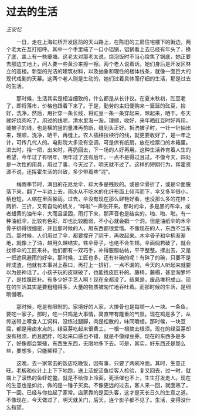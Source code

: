 # 过去的生活

*王安忆*

　　一日，走在上海虹桥开发区前的天山路上，在陈旧的工房住宅楼下的街边，两个老太在互打招呼。其中一个手里端了一口小铝锅，铝锅看上去已经有年头了，换了底，盖上有一些瘪塘。这老太对那老太说，烧泡饭时不当心烧焦了锅底，她正要去那边工地上，问人要一些黄沙来擦一擦。两个老人说着话，她们身后是开发区林立的高楼。新型的光洁的建筑材料，以及抽象和理性的楼体线条，就像一面巨大的现代戏剧的天幕。这两个老人则是生动的，她们过着具体而仔细的生活，那是过去的生活。

　　那时候，生活其实是相当细致的，什么都是从长计议。在夏末秋初，豇豆老了，即将落市，价格也跟着下来了。于是，勤劳的主妇便购来一篮篮的豇豆，捡好，洗净。然后，用针穿一条长线，将豇豆一条一条穿起来，晾起来，晒干。冬天就好烧肉吃了。用过的线呢，清水里淘一淘，理顺，收好，来年晒豇豆时好再用。缝被子的线，也是横的竖的量准再剪断，缝到头正好。拆洗被子时，一针一针抽出来，理顺，洗净，晒干，再缝上。农人插秧拉秧行的线，就更要收好了，是一年之计，可传几代人的。电影院大多没有空调，可是供有纸扇，放在检票口的木箱里。进去时，拾一把，出来时，再扔回去，下一场的人好再用。这种生活养育着人生的希望，今年过了有明年，明年过了还有后年，一点不是得过且过。不像今天，四处是一次性的用具，用过了事，今天过了，明天就不过了。这样的短期行为，挥霍资源不说，还挥霍生活的兴致，多少带着些“混”。

　　梅雨季节时，满目的花尼龙伞，却大多是残败的。或是伞骨折了，或是伞面脱落下来，翻了一半边上去，雨水从不吃水的化纤布面上倾泻而下，伞又多半很小，柄也短，人缩在里面躲雨。过去，伞没有现在那么鲜艳好看，也没那么多的花样：两折、三折，又有自动的机关，“哗啦”一声张开来。那时的伞，多是黑的布伞，或者蜡黄的油布伞，大而且坚固，雨打下来，那声音也是结实的，啪、啪、啪。有一种油纸伞，比较有色彩，却也比较脆弱，不小心就会戳一个洞。但是油纸伞的木伞骨子排得很细密，并且那时候的人，用东西都很爱惜。不像现在的人，东西不当东西。那时候，人们用过了伞，都要撑开了阴干，再收起来。木伞骨子和伞柄渐渐地，就像上了油，越用久越结实。铁伞骨子，也绝不会生锈。伞面倘若破了，就会找修伞的工匠来补。他们都有一双巧手，补得服服帖帖，平平整整。撑出去，又是一把遮风避雨的好伞。那时候，工匠也多，还有补碗的呢！有碎了的碗，只要不是碎成渣，他就有本事对上茬口，再打上一排钉，一点不漏的。今天的人听起来就要以为是神话了。小孩子玩的皮球破了，也能找皮匠补的。藤椅，藤榻，甚至淘箩坏了，是找篾匠补。有多少好手艺人啊！现在全都没了。结果是，废品堆积成山。现在的生活其实是要粗糙得多，大量的物质被匆忙地吞吐着。而那时候的生活，是细嚼慢咽。

　　那时候，吃是有限制的。家境好的人家，大排骨也是每顿一人一块。一条鱼，要吃一家子。那时，吃一只鸡是大事情，简直带有隆重的气氛。现在鸡是多了，从传送带上啄食人工饲料，没练过腿脚，肉是松散的，味同嚼蜡。那时候，一块豆腐，都是用卤水点的。绿豆芽吃起来很费工，一根一根摘去根须。现在的绿豆芽却没有根须，而且肥胖，吃起来口感也不错，就是不像绿豆芽。现在的东西多是多了，好像都会繁殖，东西生东西，无限地多下去。可是，其实，好东西还是那么些，要想多，只能稀释了。

　　这晚，去一家常去的饭店吃晚饭，因有事，只要了两碗冷面。其时，生意正旺。老板和伙计上上下下地跑，送上活蛇活鱼给客人检验，复又回去，过一时，就端上了滚热的鱼虾蛇鳖。就是不给你上冷面，死活催也不上，生生打发走人。现在的生意也是如此，做的是一锤子买卖。不像更远的过去，客人来一回，就面熟了，下一回，已经与你拉起了家常。店家靠的是回头客，这才是天长日久的生意之道。不像现在，今天做过了，明天就关门，后天，连个影子都不见了。生活，变得没什么指望。